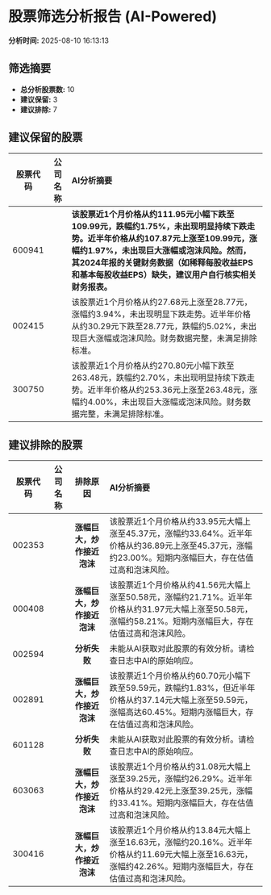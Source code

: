 # 股票筛选分析报告 (AI-Powered)

**分析时间:** 2025-08-10 16:13:13

## 筛选摘要

- **总分析股票数:** 10
- **建议保留:** 3
- **建议排除:** 7

## 建议保留的股票

| 股票代码 | 公司名称 | AI分析摘要 |
|:---:|:---:|:---|
| 600941 |  | **该股票近1个月价格从约111.95元小幅下跌至109.99元，跌幅约1.75%，未出现明显持续下跌走势。近半年价格从约107.87元上涨至109.99元，涨幅约1.97%，未出现巨大涨幅或泡沫风险。然而，其2024年报的关键财务数据（如稀释每股收益EPS和基本每股收益EPS）缺失，建议用户自行核实相关财务报表。** |
| 002415 |  | 该股票近1个月价格从约27.68元上涨至28.77元，涨幅约3.94%，未出现明显下跌走势。近半年价格从约30.29元下跌至28.77元，跌幅约5.02%，未出现巨大涨幅或泡沫风险。财务数据完整，未满足排除标准。 |
| 300750 |  | 该股票近1个月价格从约270.80元小幅下跌至263.48元，跌幅约2.70%，未出现明显持续下跌走势。近半年价格从约253.36元上涨至263.48元，涨幅约4.00%，未出现巨大涨幅或泡沫风险。财务数据完整，未满足排除标准。 |

## 建议排除的股票

| 股票代码 | 公司名称 | 排除原因 | AI分析摘要 |
|:---:|:---:|:---:|:---|
| 002353 |  | **涨幅巨大，炒作接近泡沫** | 该股票近1个月价格从约33.95元大幅上涨至45.37元，涨幅约33.64%。近半年价格从约36.89元上涨至45.37元，涨幅约23.00%。短期内涨幅巨大，存在估值过高和泡沫风险。 |
| 000408 |  | **涨幅巨大，炒作接近泡沫** | 该股票近1个月价格从约41.56元大幅上涨至50.58元，涨幅约21.71%。近半年价格从约31.97元大幅上涨至50.58元，涨幅约58.21%。短期内涨幅巨大，存在估值过高和泡沫风险。 |
| 002594 |  | **分析失败** | 未能从AI获取对此股票的有效分析。请检查日志中AI的原始响应。 |
| 002891 |  | **涨幅巨大，炒作接近泡沫** | 该股票近1个月价格从约60.70元小幅下跌至59.59元，跌幅约1.83%，但近半年价格从约37.14元大幅上涨至59.59元，涨幅高达60.45%。短期内涨幅巨大，存在估值过高和泡沫风险。 |
| 601128 |  | **分析失败** | 未能从AI获取对此股票的有效分析。请检查日志中AI的原始响应。 |
| 603063 |  | **涨幅巨大，炒作接近泡沫** | 该股票近1个月价格从约31.08元大幅上涨至39.25元，涨幅约26.29%。近半年价格从约29.42元上涨至39.25元，涨幅约33.41%。短期内涨幅巨大，存在估值过高和泡沫风险。 |
| 300416 |  | **涨幅巨大，炒作接近泡沫** | 该股票近1个月价格从约13.84元大幅上涨至16.63元，涨幅约20.16%。近半年价格从约11.69元大幅上涨至16.63元，涨幅约42.26%。短期内涨幅巨大，存在估值过高和泡沫风险。 |
